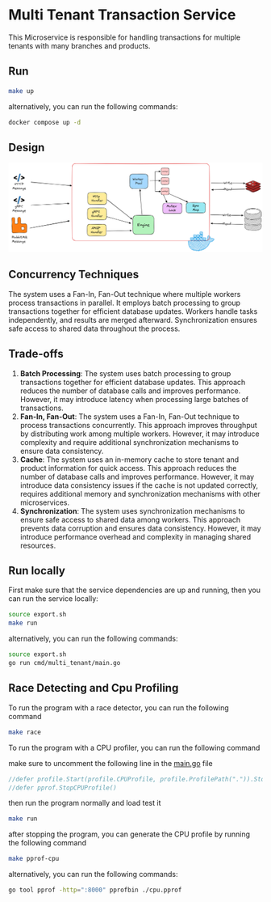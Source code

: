 # Multi Tenant Transaction Service

This Microservice is responsible for handling transactions for multiple tenants with many branches and products.

## Run

```bash
make up
```
alternatively, you can run the following commands:

```bash
docker compose up -d
```

## Design

![design](./docs/design.excalidraw.png)



## Concurrency Techniques
The system uses a Fan-In, Fan-Out technique where multiple workers process transactions in parallel. It employs batch processing to group transactions together for efficient database updates. Workers handle tasks independently, and results are merged afterward. Synchronization ensures safe access to shared data throughout the process.

## Trade-offs
1. **Batch Processing**: The system uses batch processing to group transactions together for efficient database updates. This approach reduces the number of database calls and improves performance. However, it may introduce latency when processing large batches of transactions.
2. **Fan-In, Fan-Out**: The system uses a Fan-In, Fan-Out technique to process transactions concurrently. This approach improves throughput by distributing work among multiple workers. However, it may introduce complexity and require additional synchronization mechanisms to ensure data consistency.
3. **Cache**: The system uses an in-memory cache to store tenant and product information for quick access. This approach reduces the number of database calls and improves performance. However, it may introduce data consistency issues if the cache is not updated correctly, requires additional memory and synchronization mechanisms with other microservices.
4. **Synchronization**: The system uses synchronization mechanisms to ensure safe access to shared data among workers. This approach prevents data corruption and ensures data consistency. However, it may introduce performance overhead and complexity in managing shared resources.


## Run locally

First make sure that the service dependencies are up and running, then you can run the service locally:

```bash
source export.sh
make run
```
alternatively, you can run the following commands:

```bash
source export.sh
go run cmd/multi_tenant/main.go
```

## Race Detecting and Cpu Profiling

To run the program with a race detector, you can run the following command

```bash
make race
```

To run the program with a CPU profiler, you can run the following command

make sure to uncomment the following line in the [main.go](./cmd/multi_tenant/main.go) file

```go  
//defer profile.Start(profile.CPUProfile, profile.ProfilePath(".")).Stop()
//defer pprof.StopCPUProfile()
```

then run the program normally and load test it
```bash
make run
```
after stopping the program, you can generate the CPU profile by running the following command

```bash
make pprof-cpu
```

alternatively, you can run the following commands:

```bash
go tool pprof -http=":8000" pprofbin ./cpu.pprof
```